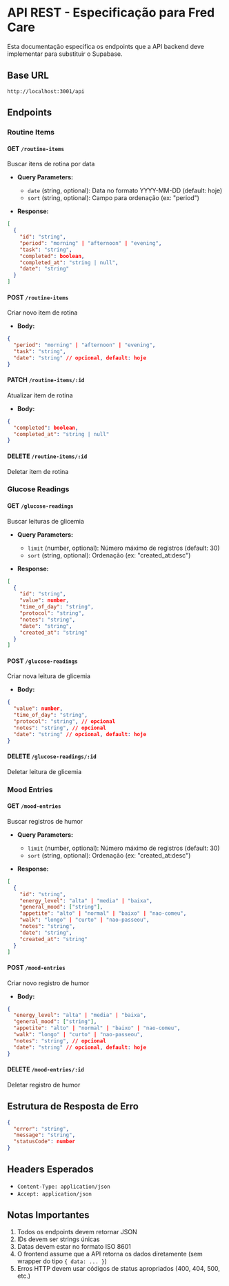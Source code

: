 # API REST - Especificação para Fred Care

Esta documentação especifica os endpoints que a API backend deve implementar para substituir o Supabase.

## Base URL
```
http://localhost:3001/api
```

## Endpoints

### Routine Items

#### GET `/routine-items`
Buscar itens de rotina por data
- **Query Parameters:**
  - `date` (string, optional): Data no formato YYYY-MM-DD (default: hoje)
  - `sort` (string, optional): Campo para ordenação (ex: "period")

- **Response:**
```json
[
  {
    "id": "string",
    "period": "morning" | "afternoon" | "evening",
    "task": "string",
    "completed": boolean,
    "completed_at": "string | null",
    "date": "string"
  }
]
```

#### POST `/routine-items`
Criar novo item de rotina
- **Body:**
```json
{
  "period": "morning" | "afternoon" | "evening",
  "task": "string",
  "date": "string" // opcional, default: hoje
}
```

#### PATCH `/routine-items/:id`
Atualizar item de rotina
- **Body:**
```json
{
  "completed": boolean,
  "completed_at": "string | null"
}
```

#### DELETE `/routine-items/:id`
Deletar item de rotina

### Glucose Readings

#### GET `/glucose-readings`
Buscar leituras de glicemia
- **Query Parameters:**
  - `limit` (number, optional): Número máximo de registros (default: 30)
  - `sort` (string, optional): Ordenação (ex: "created_at:desc")

- **Response:**
```json
[
  {
    "id": "string",
    "value": number,
    "time_of_day": "string",
    "protocol": "string",
    "notes": "string",
    "date": "string",
    "created_at": "string"
  }
]
```

#### POST `/glucose-readings`
Criar nova leitura de glicemia
- **Body:**
```json
{
  "value": number,
  "time_of_day": "string",
  "protocol": "string", // opcional
  "notes": "string", // opcional
  "date": "string" // opcional, default: hoje
}
```

#### DELETE `/glucose-readings/:id`
Deletar leitura de glicemia

### Mood Entries

#### GET `/mood-entries`
Buscar registros de humor
- **Query Parameters:**
  - `limit` (number, optional): Número máximo de registros (default: 30)
  - `sort` (string, optional): Ordenação (ex: "created_at:desc")

- **Response:**
```json
[
  {
    "id": "string",
    "energy_level": "alta" | "media" | "baixa",
    "general_mood": ["string"],
    "appetite": "alto" | "normal" | "baixo" | "nao-comeu",
    "walk": "longo" | "curto" | "nao-passeou",
    "notes": "string",
    "date": "string",
    "created_at": "string"
  }
]
```

#### POST `/mood-entries`
Criar novo registro de humor
- **Body:**
```json
{
  "energy_level": "alta" | "media" | "baixa",
  "general_mood": ["string"],
  "appetite": "alto" | "normal" | "baixo" | "nao-comeu",
  "walk": "longo" | "curto" | "nao-passeou",
  "notes": "string", // opcional
  "date": "string" // opcional, default: hoje
}
```

#### DELETE `/mood-entries/:id`
Deletar registro de humor

## Estrutura de Resposta de Erro

```json
{
  "error": "string",
  "message": "string",
  "statusCode": number
}
```

## Headers Esperados

- `Content-Type: application/json`
- `Accept: application/json`

## Notas Importantes

1. Todos os endpoints devem retornar JSON
2. IDs devem ser strings únicas
3. Datas devem estar no formato ISO 8601
4. O frontend assume que a API retorna os dados diretamente (sem wrapper do tipo `{ data: ... }`)
5. Erros HTTP devem usar códigos de status apropriados (400, 404, 500, etc.)
